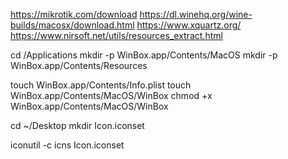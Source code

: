 https://mikrotik.com/download
https://dl.winehq.org/wine-builds/macosx/download.html
https://www.xquartz.org/
https://www.nirsoft.net/utils/resources_extract.html

cd /Applications
mkdir -p WinBox.app/Contents/MacOS
mkdir -p WinBox.app/Contents/Resources

touch WinBox.app/Contents/Info.plist
touch WinBox.app/Contents/MacOS/WinBox
chmod +x WinBox.app/Contents/MacOS/WinBox

cd ~/Desktop
mkdir Icon.iconset

iconutil -c icns Icon.iconset
